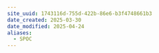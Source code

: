 ```yaml
---
site_uuid: 1743116d-755d-422b-86e6-b3f4748661b3
date_created: 2025-03-30
date_modified: 2025-04-24
aliases:
  - SPOC
---
```


